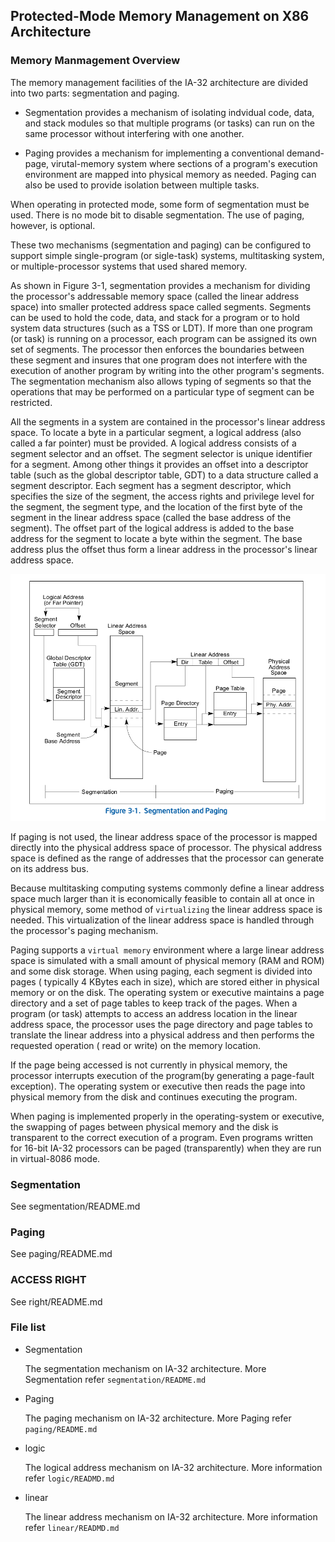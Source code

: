 Protected-Mode Memory Management on X86 Architecture
--------------------------------------------------------

### Memory Manmagement Overview

  The memory management facilities of the IA-32 architecture are divided
  into two parts: segmentation and paging. 

  * Segmentation provides a mechanism of isolating indvidual code, data, 
    and stack modules so that multiple programs (or tasks) can run on the
    same processor without interfering with one another. 

  * Paging provides a mechanism for implementing a conventional demand-page,
    virutal-memory system where sections of a program's execution 
    environment are mapped into physical memory as needed. Paging can also
    be used to provide isolation between multiple tasks. 

  When operating in protected mode, some form of segmentation must be used.
  There is no mode bit to disable segmentation. The use of paging, however,
  is optional.

  These two mechanisms (segmentation and paging) can be configured to 
  support simple single-program (or sigle-task) systems, multitasking system,
  or multiple-processor systems that used shared memory.

  As shown in Figure 3-1, segmentation provides a mechanism for dividing
  the processor's addressable memory space (called the linear address space)
  into smaller protected address space called segments. Segments can be 
  used to hold the code, data, and stack for a program or to hold system 
  data structures (such as a TSS or LDT). If more than one program (or task)
  is running on a processor, each program can be assigned its own set of
  segments. The processor then enforces the boundaries between these segment
  and insures that one program does not interfere with the execution of
  another program by writing into the other program's segments. The 
  segmentation mechanism also allows typing of segments so that the operations
  that may be performed on a particular type of segment can be restricted.

  All the segments in a system are contained in the processor's linear address
  space. To locate a byte in a particular segment, a logical address (also
  called a far pointer) must be provided. A logical address consists of a
  segment selector and an offset. The segment selector is unique identifier
  for a segment. Among other things it provides an offset into a descriptor
  table (such as the global descriptor table, GDT) to a data structure called
  a segment descriptor. Each segment has a segment descriptor, which specifies
  the size of the segment, the access rights and privilege level for the 
  segment, the segment type, and the location of the first byte of the segment
  in the linear address space (called the base address of the segment). The
  offset part of the logical address is added to the base address for the
  segment to locate a byte within the segment. The base address plus the
  offset thus form a linear address in the processor's linear address space.

  ![Alt text](https://github.com/EmulateSpace/PictureSet/blob/master/BiscuitOS/kernel_hacking/testcase/mmu/SEG_PAGING.png)

  If paging is not used, the linear address space of the processor is mapped
  directly into the physical address space of processor. The physical address
  space is defined as the range of addresses that the processor can generate
  on its address bus.

  Because multitasking computing systems commonly define a linear address
  space much larger than it is economically feasible to contain all at once
  in physical memory, some method of `virtualizing` the linear address space
  is needed. This virtualization of the linear address space is handled 
  through the processor's paging mechanism.

  Paging supports a `virtual memory` environment where a large linear address
  space is simulated with a small amount of physical memory (RAM and ROM) and
  some disk storage. When using paging, each segment is divided into pages (
  typically 4 KBytes each in size), which are stored either in physical memory
  or on the disk. The operating system or executive maintains a page directory
  and a set of page tables to keep track of the pages. When a program (or task)
  attempts to access an address location in the linear address space, the 
  processor uses the page directory and page tables to translate the linear
  address into a physical address and then performs the requested operation (
  read or write) on the memory location.

  If the page being accessed is not currently in physical memory, the 
  processor interrupts execution of the program(by generating a page-fault 
  exception). The operating system or executive then reads the page into
  physical memory from the disk and continues executing the program.

  When paging is implemented properly in the operating-system or executive,
  the swapping of pages between physical memory and the disk is transparent
  to the correct execution of a program. Even programs written for 16-bit
  IA-32 processors can be paged (transparently) when they are run in
  virtual-8086 mode.

### Segmentation

  See segmentation/README.md

### Paging

  See paging/README.md

### ACCESS RIGHT

  See right/README.md

### File list

  * Segmentation

    The segmentation mechanism on IA-32 architecture. More Segmentation refer
    `segmentation/README.md` 

  * Paging

    The paging mechanism on IA-32 architecture. More Paging refer 
    `paging/README.md`
  
  * logic

    The logical address mechanism on IA-32 architecture. More information refer
    `logic/READMD.md`

  * linear

    The linear address mechanism on IA-32 architecture. More information refer
    `linear/READMD.md`
